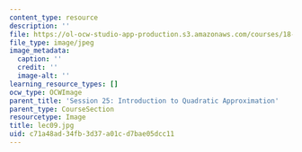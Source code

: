 ```yaml
---
content_type: resource
description: ''
file: https://ol-ocw-studio-app-production.s3.amazonaws.com/courses/18-01sc-single-variable-calculus-fall-2010/c71a48ad34fb3d37a01cd7bae05dcc11_lec09.jpg
file_type: image/jpeg
image_metadata:
  caption: ''
  credit: ''
  image-alt: ''
learning_resource_types: []
ocw_type: OCWImage
parent_title: 'Session 25: Introduction to Quadratic Approximation'
parent_type: CourseSection
resourcetype: Image
title: lec09.jpg
uid: c71a48ad-34fb-3d37-a01c-d7bae05dcc11
---
```

